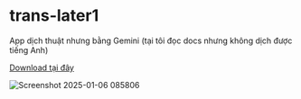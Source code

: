 # trans-later1

App dịch thuật nhưng bằng Gemini (tại tôi đọc docs nhưng không dịch được tiếng Anh)

<a href="https://download1586.mediafire.com/lw2if53ginmgicwibplJyIHv8Q4jJFZXxj-vGcGzDuitgZsdqSxbKaqG5j6B9MKt-AC2fJ6iTn9TLS4hrpFSwbSuiBLpeiA5inSVKt-I9b7t4GCVfMiPFlMqXGZ6unDUXkV3McMc4NFhIrxivl-aVgxJvLiW8UKiP00IHzvxwLvYsg/5vjckpcrapybqv2/trans-later1+Setup+1.0.1.exe">Download tại đây</a>

![Screenshot 2025-01-06 085806](https://github.com/user-attachments/assets/0c36f109-bc21-4aaf-a8a3-4ab54e266b37)


